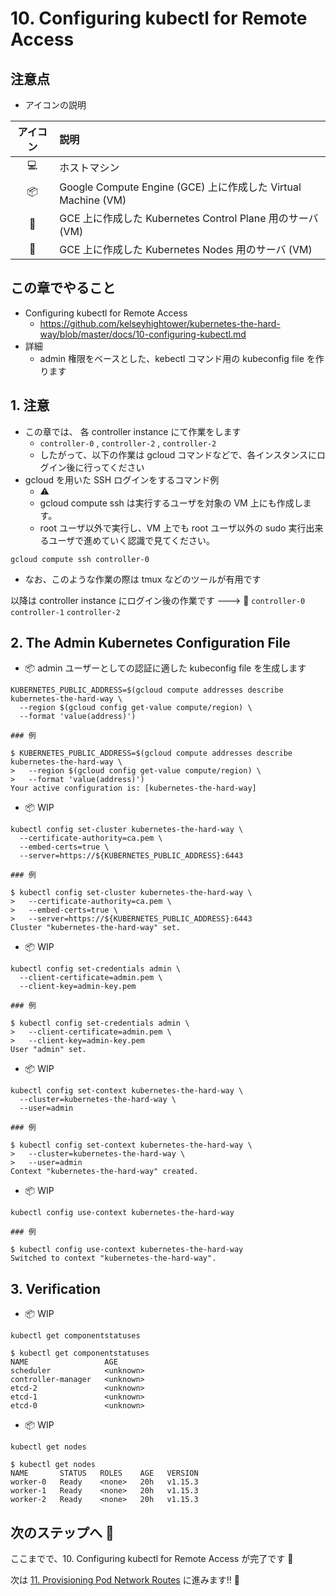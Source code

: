 # 10. Configuring kubectl for Remote Access

## 注意点

+ アイコンの説明

アイコン | 説明
:-: | :-
:computer: | ホストマシン
:package: | Google Compute Engine (GCE) 上に作成した Virtual Machine (VM)
:police_car: | GCE 上に作成した Kubernetes Control Plane 用のサーバ (VM)
:car: | GCE 上に作成した Kubernetes Nodes 用のサーバ (VM) 

## この章でやること

+ Configuring kubectl for Remote Access
  + https://github.com/kelseyhightower/kubernetes-the-hard-way/blob/master/docs/10-configuring-kubectl.md
+ 詳細
  + admin 権限をベースとした、kebectl コマンド用の kubeconfig file を作ります

## 1. 注意

+ この章では、 各 controller instance にて作業をします
  + `controller-0` , `controller-2` , `controller-2`
  + したがって、以下の作業は gcloud コマンドなどで、各インスタンスにログイン後に行ってください
+ gcloud を用いた SSH ログインをするコマンド例
  + :warning:
  + gcloud compute ssh は実行するユーザを対象の VM 上にも作成します。
  + root ユーザ以外で実行し、VM 上でも root ユーザ以外の sudo 実行出来るユーザで進めていく認識で見てください。

```
gcloud compute ssh controller-0
```

+ なお、このような作業の際は tmux などのツールが有用です

以降は controller instance にログイン後の作業です ---> :police_car: `controller-0` `controller-1` `controller-2`

## 2. The Admin Kubernetes Configuration File

+ :package: admin ユーザーとしての認証に適した kubeconfig file を生成します

```
KUBERNETES_PUBLIC_ADDRESS=$(gcloud compute addresses describe kubernetes-the-hard-way \
  --region $(gcloud config get-value compute/region) \
  --format 'value(address)')
```
```
### 例

$ KUBERNETES_PUBLIC_ADDRESS=$(gcloud compute addresses describe kubernetes-the-hard-way \
>   --region $(gcloud config get-value compute/region) \
>   --format 'value(address)')
Your active configuration is: [kubernetes-the-hard-way]
```

+ :package: WIP

```
kubectl config set-cluster kubernetes-the-hard-way \
  --certificate-authority=ca.pem \
  --embed-certs=true \
  --server=https://${KUBERNETES_PUBLIC_ADDRESS}:6443
```
```
### 例

$ kubectl config set-cluster kubernetes-the-hard-way \
>   --certificate-authority=ca.pem \
>   --embed-certs=true \
>   --server=https://${KUBERNETES_PUBLIC_ADDRESS}:6443
Cluster "kubernetes-the-hard-way" set.
```

+ :package: WIP

```
kubectl config set-credentials admin \
  --client-certificate=admin.pem \
  --client-key=admin-key.pem
```
```
### 例

$ kubectl config set-credentials admin \
>   --client-certificate=admin.pem \
>   --client-key=admin-key.pem
User "admin" set.
```

+ :package: WIP

```
kubectl config set-context kubernetes-the-hard-way \
  --cluster=kubernetes-the-hard-way \
  --user=admin
```
```
### 例

$ kubectl config set-context kubernetes-the-hard-way \
>   --cluster=kubernetes-the-hard-way \
>   --user=admin
Context "kubernetes-the-hard-way" created.
```

+ :package: WIP

```
kubectl config use-context kubernetes-the-hard-way
```
```
### 例

$ kubectl config use-context kubernetes-the-hard-way
Switched to context "kubernetes-the-hard-way".
```



## 3. Verification

+ :package: WIP

```
kubectl get componentstatuses
```
```
$ kubectl get componentstatuses
NAME                 AGE
scheduler            <unknown>
controller-manager   <unknown>
etcd-2               <unknown>
etcd-1               <unknown>
etcd-0               <unknown>
```

+ :package: WIP

```
kubectl get nodes
```
```
$ kubectl get nodes
NAME       STATUS   ROLES    AGE   VERSION
worker-0   Ready    <none>   20h   v1.15.3
worker-1   Ready    <none>   20h   v1.15.3
worker-2   Ready    <none>   20h   v1.15.3
```


## 次のステップへ :rocket:

ここまでで、10. Configuring kubectl for Remote Access が完了です :raised_hands:

次は [11. Provisioning Pod Network Routes](./11-pod-network-routes.md) に進みます!! :muscle:
